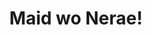 --- 
title: "Maid wo Nerae!"
publishdate: "2019-5-29T16:48:46+02:00"
src: "https://365manga.net/manga/maid-wo-nerae"
image: "https://data.365manga.net/images/thumbnails/19169-maid-wo-nerae.jpg"
description: "This one is a spinoff from Kore ga Watashi no Goshujin sama. The story is about a school, Shiritsu Yurihime Gakuen, an all girl school specialized in preparing maid for the otaku moe industry. Of course, the leader is no less, a Nakabayashi, a heavy-class otaku with unlimited asset to burn for while seven generations. Our main heroine this time is Mochida Natsumi, a girl with hentai mind as worse…"
---